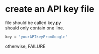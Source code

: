# create an API key file
file should be called key.py\
should only contain one line.
```python
key = 'yourAPIkeyFromGoogle'
```
otherwise, FAILURE


